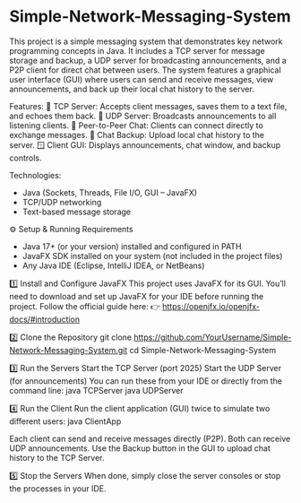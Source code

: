 # Simple-Network-Messaging-System
This project is a simple messaging system that demonstrates key network programming concepts in Java. It includes a TCP server for message storage and backup, a UDP server for broadcasting announcements, and a P2P client for direct chat between users. The system features a graphical user interface (GUI) where users can send and receive messages, view announcements, and back up their local chat history to the server.

Features:
🧠 TCP Server: Accepts client messages, saves them to a text file, and echoes them back.
📢 UDP Server: Broadcasts announcements to all listening clients.
💬 Peer-to-Peer Chat: Clients can connect directly to exchange messages.
💾 Chat Backup: Upload local chat history to the server.
🪟 Client GUI: Displays announcements, chat window, and backup controls.

Technologies:
- Java (Sockets, Threads, File I/O, GUI – JavaFX)
- TCP/UDP networking
- Text-based message storage

⚙️ Setup & Running
Requirements
- Java 17+ (or your version) installed and configured in PATH
- JavaFX SDK installed on your system (not included in the project files)
- Any Java IDE (Eclipse, IntelliJ IDEA, or NetBeans)

1️⃣ Install and Configure JavaFX
This project uses JavaFX for its GUI.
You’ll need to download and set up JavaFX for your IDE before running the project.
Follow the official guide here:
👉 https://openjfx.io/openjfx-docs/#introduction

2️⃣ Clone the Repository
git clone https://github.com/YourUsername/Simple-Network-Messaging-System.git
cd Simple-Network-Messaging-System

3️⃣ Run the Servers
Start the TCP Server (port 2025)
Start the UDP Server (for announcements)
You can run these from your IDE or directly from the command line:
  java TCPServer
  java UDPServer

4️⃣ Run the Client
Run the client application (GUI) twice to simulate two different users:
  java ClientApp

Each client can send and receive messages directly (P2P).
Both can receive UDP announcements.
Use the Backup button in the GUI to upload chat history to the TCP Server.

5️⃣ Stop the Servers
When done, simply close the server consoles or stop the processes in your IDE.
